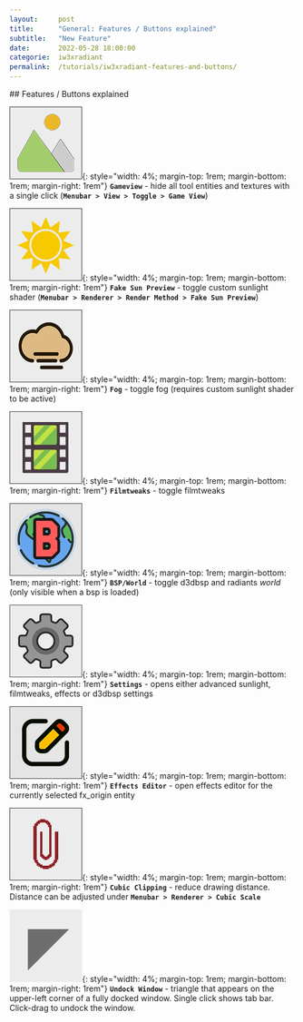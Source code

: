 ```yaml
---
layout:     post
title:      "General: Features / Buttons explained"
subtitle:   "New Feature"
date:       2022-05-28 18:00:00
categorie:  iw3xradiant
permalink:  /tutorials/iw3xradiant-features-and-buttons/
---
```


<!-- overwrite header bg if defined -->
<script> var header_bg = "/assets/img/iw3xo-radiant/header.jpg"; </script>
<!-- tag for quick links so we do not show the nav -->
<a name="quicklink"></a>

<div class="padding-2l"></div>
## Features / Buttons explained

![](/assets/img/iw3xo-radiant/ico_gameview.png){: style="width: 4%; margin-top: 1rem; margin-bottom: 1rem; margin-right: 1rem"} __`Gameview`__ - hide all tool entities and textures with a single click (__`Menubar > View > Toggle > Game View`__)  

![](/assets/img/iw3xo-radiant/ico_fakesun.png){: style="width: 4%; margin-top: 1rem; margin-bottom: 1rem; margin-right: 1rem"} __`Fake Sun Preview`__ - toggle custom sunlight shader (__`Menubar > Renderer > Render Method > Fake Sun Preview`__)  

![](/assets/img/iw3xo-radiant/ico_fog.png){: style="width: 4%; margin-top: 1rem; margin-bottom: 1rem; margin-right: 1rem"} __`Fog`__ - toggle fog (requires custom sunlight shader to be active)  

![](/assets/img/iw3xo-radiant/ico_filmtweaks.png){: style="width: 4%; margin-top: 1rem; margin-bottom: 1rem; margin-right: 1rem"} __`Filmtweaks`__ - toggle filmtweaks  

![](/assets/img/iw3xo-radiant/ico_bsp_toggle.png){: style="width: 4%; margin-top: 1rem; margin-bottom: 1rem; margin-right: 1rem"} __`BSP/World`__ - toggle d3dbsp and radiants _world_ (only visible when a bsp is loaded)

![](/assets/img/iw3xo-radiant/ico_settings.png){: style="width: 4%; margin-top: 1rem; margin-bottom: 1rem; margin-right: 1rem"} __`Settings`__ - opens either advanced sunlight, filmtweaks, effects or d3dbsp settings  

![](/assets/img/iw3xo-radiant/ico_edit_fx.png){: style="width: 4%; margin-top: 1rem; margin-bottom: 1rem; margin-right: 1rem"} __`Effects Editor`__ - open effects editor for the currently selected fx_origin entity

![](/assets/img/iw3xo-radiant/ico_cubic_clip.png){: style="width: 4%; margin-top: 1rem; margin-bottom: 1rem; margin-right: 1rem"} __`Cubic Clipping`__ - reduce drawing distance. Distance can be adjusted under __`Menubar > Renderer > Cubic Scale`__  

![](/assets/img/iw3xo-radiant/ico_undock.png){: style="width: 4%; margin-top: 1rem; margin-bottom: 1rem; margin-right: 1rem"} __`Undock Window`__ - triangle that appears on the upper-left corner of a fully docked window. Single click shows tab bar. Click-drag to undock the window.


<div class="padding-2l"></div>